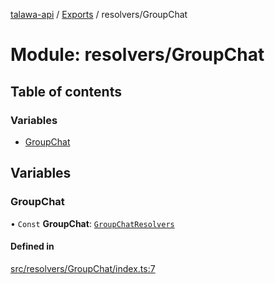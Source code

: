 [talawa-api](../README.md) / [Exports](../modules.md) / resolvers/GroupChat

# Module: resolvers/GroupChat

## Table of contents

### Variables

- [GroupChat](resolvers_GroupChat.md#groupchat)

## Variables

### GroupChat

• `Const` **GroupChat**: [`GroupChatResolvers`](types_generatedGraphQLTypes.md#groupchatresolvers)

#### Defined in

[src/resolvers/GroupChat/index.ts:7](https://github.com/Nitya-Pasrija/talawa-api/blob/faae1c9/src/resolvers/GroupChat/index.ts#L7)
